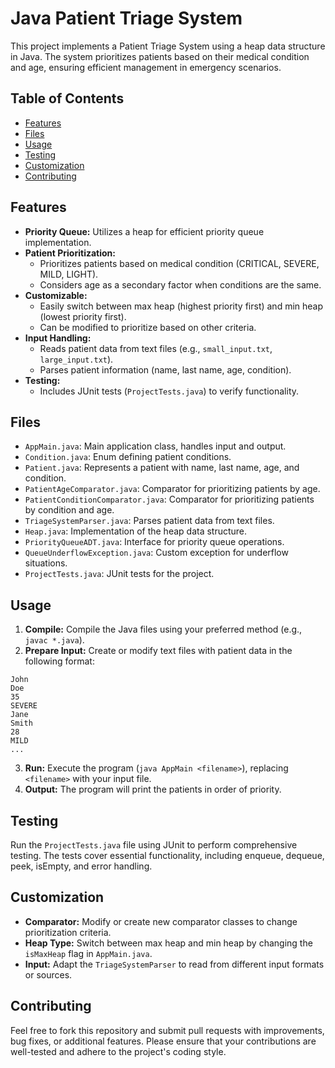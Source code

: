 # Java Patient Triage System

This project implements a Patient Triage System using a heap data structure in Java. The system prioritizes patients based on their medical condition and age, ensuring efficient management in emergency scenarios.

## Table of Contents

- [Features](#features)
- [Files](#files)
- [Usage](#usage)
- [Testing](#testing)
- [Customization](#customization)
- [Contributing](#contributing)

## Features

- **Priority Queue:** Utilizes a heap for efficient priority queue implementation.
- **Patient Prioritization:**
  - Prioritizes patients based on medical condition (CRITICAL, SEVERE, MILD, LIGHT).
  - Considers age as a secondary factor when conditions are the same.
- **Customizable:**
  - Easily switch between max heap (highest priority first) and min heap (lowest priority first).
  - Can be modified to prioritize based on other criteria.
- **Input Handling:**
  - Reads patient data from text files (e.g., `small_input.txt`, `large_input.txt`).
  - Parses patient information (name, last name, age, condition).
- **Testing:**
  - Includes JUnit tests (`ProjectTests.java`) to verify functionality.

## Files

- `AppMain.java`: Main application class, handles input and output.
- `Condition.java`: Enum defining patient conditions.
- `Patient.java`: Represents a patient with name, last name, age, and condition.
- `PatientAgeComparator.java`: Comparator for prioritizing patients by age.
- `PatientConditionComparator.java`: Comparator for prioritizing patients by condition and age.
- `TriageSystemParser.java`: Parses patient data from text files.
- `Heap.java`: Implementation of the heap data structure.
- `PriorityQueueADT.java`: Interface for priority queue operations.
- `QueueUnderflowException.java`: Custom exception for underflow situations.
- `ProjectTests.java`: JUnit tests for the project.

## Usage

1. **Compile:** Compile the Java files using your preferred method (e.g., `javac *.java`).
2. **Prepare Input:** Create or modify text files with patient data in the following format:

```
John
Doe
35
SEVERE
Jane
Smith
28
MILD
...
```

3. **Run:** Execute the program (`java AppMain <filename>`), replacing `<filename>` with your input file.
4. **Output:** The program will print the patients in order of priority.

## Testing

Run the `ProjectTests.java` file using JUnit to perform comprehensive testing. The tests cover essential functionality, including enqueue, dequeue, peek, isEmpty, and error handling.

## Customization

- **Comparator:** Modify or create new comparator classes to change prioritization criteria.
- **Heap Type:** Switch between max heap and min heap by changing the `isMaxHeap` flag in `AppMain.java`.
- **Input:** Adapt the `TriageSystemParser` to read from different input formats or sources.

## Contributing

Feel free to fork this repository and submit pull requests with improvements, bug fixes, or additional features. Please ensure that your contributions are well-tested and adhere to the project's coding style.